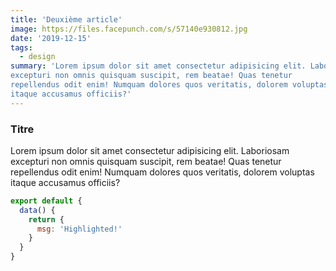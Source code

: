 ```yaml
---
title: 'Deuxième article'
image: https://files.facepunch.com/s/57140e930812.jpg
date: '2019-12-15'
tags:
  - design
summary: 'Lorem ipsum dolor sit amet consectetur adipisicing elit. Laboriosam
excepturi non omnis quisquam suscipit, rem beatae! Quas tenetur
repellendus odit enim! Numquam dolores quos veritatis, dolorem voluptas
itaque accusamus officiis?'
---
```


### Titre

Lorem ipsum dolor sit amet consectetur adipisicing elit. Laboriosam
excepturi non omnis quisquam suscipit, rem beatae! Quas tenetur
repellendus odit enim! Numquam dolores quos veritatis, dolorem voluptas
itaque accusamus officiis?

```js
export default {
  data() {
    return {
      msg: 'Highlighted!'
    }
  }
}
```
